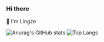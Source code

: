### Hi there 
👋
 I'm Lingze


![Anurag's GitHub stats](https://github-readme-stats.vercel.app/api?username=wlingze&show_icons=true&theme=radical&hide_title=true&exclude_repo=blog.ieki.xyz,pics,blog-gitalk-comment)
![Top Langs](https://github-readme-stats.vercel.app/api/top-langs/?username=wlingze&layout=compact&theme=radical&exclude_repo=blog.ieki.xyz,pics,blog-gitalk-comment)
